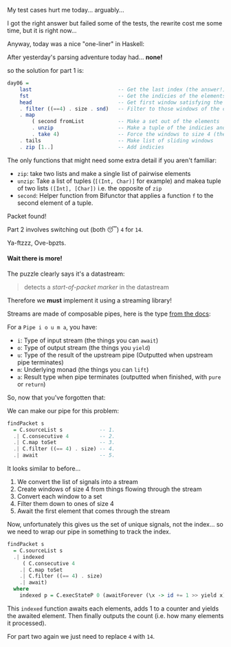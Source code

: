 My test cases hurt me today... arguably...

I got the right answer but failed some of the tests,
the rewrite cost me some time, but it is right now...

Anyway, today was a nice "one-liner" in Haskell:

After yesterday's parsing adventure today had... **none!**

so the solution for part 1 is:

```haskell
day06 =
    last                            -- Get the last index (the answer!)
    fst                             -- Get the indicies of the elements
    head                            -- Get first window satisfying the predicate
    . filter ((==4) . size . snd)   -- Filter to those windows of the correct size after deduplicating
    . map
        ( second fromList           -- Make a set out of the elements
        . unzip                     -- Make a tuple of the indicies and the elements
        . take 4)                   -- Force the windows to size 4 (the packet header size)
    . tails                         -- Make list of sliding windows
    . zip [1..]                     -- Add indicies
```

The only functions that might need some extra detail if you aren't familiar:
 - `zip`: take two lists and make a single list of pairwise elements
 - `unzip`: Take a list of tuples (`[(Int, Char)]` for example) and makea tuple of two lists `([Int], [Char])` i.e. the opposite of `zip`
 - `second`: Helper function from Bifunctor that applies a function `f` to the second element of a tuple.

Packet found!

Part 2 involves switching out (both 😴) `4` for `14`.

Ya-ftzzz, Ove-bpzts.

#### Wait there is more!

The puzzle clearly says it's a datastream:

> detects a *start-of-packet marker* in the datastream

Therefore we **must** implement it using a streaming library!

Streams are made of composable pipes, here is the type [from the docs](https://mstksg.github.io/conduino/Data-Conduino.html#g:5):

For a `Pipe i o u m a`, you have:

 - `i`: Type of input stream (the things you can `await`)
 - `o`: Type of output stream (the things you `yield`)
 - `u`: Type of the result of the upstream pipe (Outputted when upstream pipe terminates)
 - `m`: Underlying monad (the things you can `lift`)
 - `a`: Result type when pipe terminates (outputted when finished, with `pure` or `return`)

So, now that you've forgotten that:

We can make our pipe for this problem:

```haskell
findPacket s
  = C.sourceList s            -- 1.
  .| C.consecutive 4          -- 2.
  .| C.map toSet              -- 3.
  .| C.filter ((== 4) . size) -- 4.
  .| await                    -- 5.
```

It looks similar to before...

1. We convert the list of signals into a stream
1. Create windows of size 4 from things flowing through the stream
1. Convert each window to a set
1. Filter them down to ones of size 4
1. Await the first element that comes through the stream

Now, unfortunately this gives us the set of unique signals, not the index...
so we need to wrap our pipe in something to track the index.

```haskell
findPacket s
  = C.sourceList s
  .| indexed
     ( C.consecutive 4
    .| C.map toSet
    .| C.filter ((== 4) . size)
    .| await)
  where
    indexed p = C.execStateP 0 (awaitForever (\x -> id += 1 >> yield x) .| p)
```

This `indexed` function awaits each elements, adds 1 to a counter and yields the awaited element.
Then finally outputs the count (i.e. how many elements it processed).

For part two again we just need to replace `4` with `14`.
